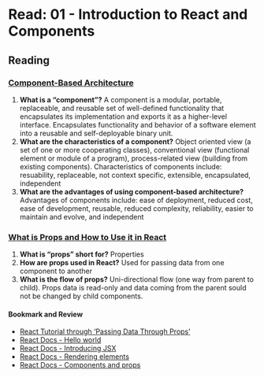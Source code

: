 # Read: 01 - Introduction to React and Components

## Reading

### [Component-Based Architecture](https://www.tutorialspoint.com/software_architecture_design/component_based_architecture.htm)

1. **What is a “component”?** A component is a modular, portable, replaceable, and reusable set of well-defined functionality that encapsulates its implementation and exports it as a higher-level interface. Encapsulates functionality and behavior of a software element into a reusable and self-deployable binary unit.
2. **What are the characteristics of a component?** Object oriented view (a set of one or more cooperating classes), conventional view (functional element or module of a program), process-related view (building from existing components). Characteristics of components include: resuability, replaceable, not context specific, extensible, encapsulated, independent
3. **What are the advantages of using component-based architecture?** Advantages of components include: ease of deployment, reduced cost, ease of development, reusable, reduced complexity, reliability, easier to maintain and evolve, and independent

### [What is Props and How to Use it in React](https://itnext.io/what-is-props-and-how-to-use-it-in-react-da307f500da0)

1. **What is “props” short for?** Properties
2. **How are props used in React?** Used for passing data from one component to another
3. **What is the flow of props?** Uni-directional flow (one way from parent to child). Props data is read-only and data coming from the parent sould not be changed by child components.

#### **Bookmark and Review**

- [React Tutorial through ‘Passing Data Through Props’](https://reactjs.org/tutorial/tutorial.html)
- [React Docs - Hello world](https://reactjs.org/tutorial/tutorial.html)
- [React Docs - Introducing JSX](https://reactjs.org/tutorial/tutorial.html)
- [React Docs - Rendering elements](https://reactjs.org/tutorial/tutorial.html)
- [React Docs - Components and props](https://reactjs.org/tutorial/tutorial.html)
